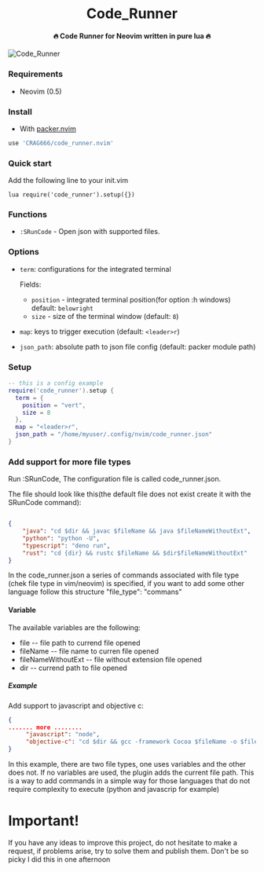 <h1 align='center'>Code_Runner</h1>

<h4 align='center'>🔥 Code Runner for Neovim written in pure lua 🔥</h4>

![Code_Runner](https://i.ibb.co/gFRhLgr/screen-1628272271.png "Code Runner with python")

### Requirements

-   Neovim (0.5)

### Install

-   With [packer.nvim](https://github.com/wbthomason/packer.nvim)


```lua
use 'CRAG666/code_runner.nvim'
```
### Quick start

Add the following line to your init.vim

```vimscript
lua require('code_runner').setup({})
```

### Functions

-   `:SRunCode` - Open json  with supported files.


### Options

- `term`: configurations for the integrated terminal

  Fields:

    - `position` - integrated terminal position(for option :h windows) default: `belowright`
    - `size` - size of the terminal window (default: `8`)

- `map`: keys to trigger execution (default: `<leader>r`)

- `json_path`: absolute path to json file config (default: packer module path)


### Setup

```lua
-- this is a config example
require('code_runner').setup {
  term = {
    position = "vert",
    size = 8
  },
  map = "<leader>r",
  json_path = "/home/myuser/.config/nvim/code_runner.json"
}

```

### Add support for more file types
Run :SRunCode, The configuration file is called code_runner.json.

The file should look like this(the default file does not exist create it with the SRunCode command):

````json

{
    "java": "cd $dir && javac $fileName && java $fileNameWithoutExt",
    "python": "python -U",
    "typescript": "deno run",
    "rust": "cd {dir} && rustc $fileName && $dir$fileNameWithoutExt"
}

````

In the code_runner.json a series of commands associated with file type (chek file type in vim/neovim) is specified, if you want to add some other language follow this structure "file_type": "commans"

#### Variable

The available variables are the following:

  * file  -- file path to currend file opened
  * fileName  -- file name to curren file opened
  * fileNameWithoutExt  -- file without extension file opened
  * dir  -- currend path to file opened

##### Example

Add support to javascript and objective c:

````json
{
....... more ........
     "javascript": "node",
     "objective-c": "cd $dir && gcc -framework Cocoa $fileName -o $fileNameWithoutExt && $dir$fileNameWithoutExt"
}
````
In this example, there are two file types, one uses variables and the other does not. If no variables are used, the plugin adds the current file path. This is a way to add commands in a simple way for those languages that do not require complexity to execute (python and javascrip for example)

# Important!
If you have any ideas to improve this project, do not hesitate to make a request, if problems arise, try to solve them and publish them. Don't be so picky I did this in one afternoon
